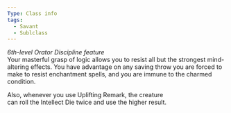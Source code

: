 ```yaml
---
Type: Class info
tags:
  - Savant
  - Sublclass
---
```

_6th-level Orator Discipline feature_  
Your masterful grasp of logic allows you to resist all but the strongest mind-altering effects. You have advantage on any saving throw you are forced to make to resist enchantment spells, and you are immune to the charmed condition.

Also, whenever you use Uplifting Remark, the creature  
can roll the Intellect Die twice and use the higher result.